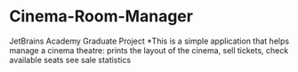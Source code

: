 # Cinema-Room-Manager
JetBrains Academy Graduate Project 
*This is a simple application that helps manage a cinema theatre: 
prints the layout of the cinema, 
sell tickets, 
check available seats
see sale statistics

